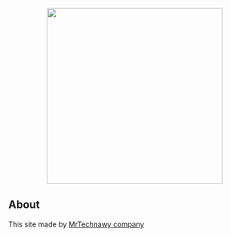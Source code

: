 <p align="center"><a href="https://business.mrtechnawy.com" target="_blank"><img src="https://business.mrtechnawy.com/logo.png" width="350"></a></p>

## About

This site made by <a href="https://business.mrtechnawy.com">MrTechnawy company</a>
